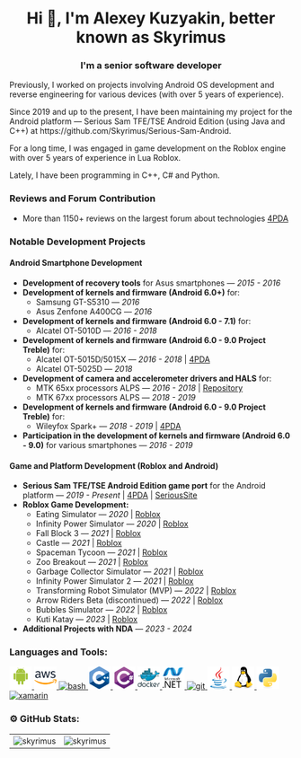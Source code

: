 <h1 align="center">Hi 👋, I'm Alexey Kuzyakin, better known as Skyrimus</h1>
<h3 align="center">I'm a senior software developer</h3>

<p>Previously, I worked on projects involving Android OS development and reverse engineering for various devices (with over 5 years of experience). </p>
<p>Since 2019 and up to the present, I have been maintaining my project for the Android platform — Serious Sam TFE/TSE Android Edition (using Java and C++) at https://github.com/Skyrimus/Serious-Sam-Android. </p>
<p>For a long time, I was engaged in game development on the Roblox engine with over 5 years of experience in Lua Roblox. </p>
<p>Lately, I have been programming in C++, C# and Python.</p>

### Reviews and Forum Contribution
- More than 1150+ reviews on the largest forum about technologies [4PDA](https://4pda.to/forum/index.php?act=rep&mid=3927665&view=history&order=desc&mode=to)

### Notable Development Projects

#### Android Smartphone Development
- **Development of recovery tools** for Asus smartphones — *2015 - 2016*
- **Development of kernels and firmware (Android 6.0+)** for:
  - Samsung GT-S5310 — *2016*
  - Asus Zenfone A400CG — *2016*
- **Development of kernels and firmware (Android 6.0 - 7.1)** for:
  - Alcatel OT-5010D — *2016 - 2018*
- **Development of kernels and firmware (Android 6.0 - 9.0 Project Treble)** for:
  - Alcatel OT-5015D/5015X — *2016 - 2018* | [4PDA](https://4pda.to/forum/index.php?showtopic=879248)
  - Alcatel OT-5025D — *2018*
- **Development of camera and accelerometer drivers and HALS** for:
  - MTK 65xx processors ALPS — *2016 - 2018* | [Repository](https://github.com/Skyrimus/camera_hals_5015D_5010D)
  - MTK 67xx processors ALPS — *2018 - 2019*
- **Development of kernels and firmware (Android 6.0 - 9.0 Project Treble)** for:
  - Wileyfox Spark+ — *2018 - 2019* | [4PDA](https://4pda.to/forum/index.php?showtopic=917036&view=findpost&p=76784952)
- **Participation in the development of kernels and firmware (Android 6.0 - 9.0)** for various smartphones — *2016 - 2019*

#### Game and Platform Development (Roblox and Android)
- **Serious Sam TFE/TSE Android Edition game port** for the Android platform — *2019 - Present* | [4PDA](https://4pda.to/forum/index.php?showtopic=942755) | [SeriousSite](http://www.serioussite.ru/forum/6-3931-1)
- **Roblox Game Development:**
  - Eating Simulator — *2020* | [Roblox](https://www.roblox.com/games/5359414099/Eating-Simulator)
  - Infinity Power Simulator — *2020* | [Roblox](https://www.roblox.com/games/6265485611/MONSTERS-Infinity-Power-Simulator)
  - Fall Block 3 — *2021* | [Roblox](https://www.roblox.com/games/6350363196/UPDATE-Fall-Block-3)
  - Castle — *2021* | [Roblox](https://www.roblox.com/games/7071021196/Castle)
  - Spaceman Tycoon — *2021* | [Roblox](https://www.roblox.com/games/7071021196/Castle)
  - Zoo Breakout — *2021* | [Roblox](https://www.roblox.com/games/7322334318/UPDATE-Zoo-Breakout-Simulator)
  - Garbage Collector Simulator — *2021* | [Roblox](https://www.roblox.com/games/7991015110/Garbage-Collector-Simulator-UPDATE)
  - Infinity Power Simulator 2 — *2021* | [Roblox](https://www.roblox.com/games/7424965087/Infinity-Power-Simulator-2)
  - Transforming Robot Simulator (MVP) — *2022* | [Roblox](https://www.roblox.com/games/8506979156/Transforming-Robot-Simulator)
  - Arrow Riders Beta (discontinued) — *2022* | [Roblox](https://www.roblox.com/games/8195611377/ArrowRiders#!/about)
  - Bubbles Simulator — *2022* | [Roblox](https://www.roblox.com/games/13126775213/Bubble-Blowing-Simulator)
  - Kuti Katay — *2023* | [Roblox](https://www.roblox.com/games/14038053281/unnamed#!/game-instances)
- **Additional Projects with NDA** — *2023 - 2024*


<h3 align="left">Languages and Tools:</h3>
<p align="left"> <a href="https://developer.android.com" target="_blank" rel="noreferrer"> <img src="https://raw.githubusercontent.com/devicons/devicon/master/icons/android/android-original-wordmark.svg" alt="android" width="40" height="40"/> </a> <a href="https://aws.amazon.com" target="_blank" rel="noreferrer"> <img src="https://raw.githubusercontent.com/devicons/devicon/master/icons/amazonwebservices/amazonwebservices-original-wordmark.svg" alt="aws" width="40" height="40"/> </a> <a href="https://www.gnu.org/software/bash/" target="_blank" rel="noreferrer"> <img src="https://www.vectorlogo.zone/logos/gnu_bash/gnu_bash-icon.svg" alt="bash" width="40" height="40"/> </a> <a href="https://www.w3schools.com/cpp/" target="_blank" rel="noreferrer"> <img src="https://raw.githubusercontent.com/devicons/devicon/master/icons/cplusplus/cplusplus-original.svg" alt="cplusplus" width="40" height="40"/> </a> <a href="https://www.w3schools.com/cs/" target="_blank" rel="noreferrer"> <img src="https://raw.githubusercontent.com/devicons/devicon/master/icons/csharp/csharp-original.svg" alt="csharp" width="40" height="40"/> </a> <a href="https://www.docker.com/" target="_blank" rel="noreferrer"> <img src="https://raw.githubusercontent.com/devicons/devicon/master/icons/docker/docker-original-wordmark.svg" alt="docker" width="40" height="40"/> </a> <a href="https://dotnet.microsoft.com/" target="_blank" rel="noreferrer"> <img src="https://raw.githubusercontent.com/devicons/devicon/master/icons/dot-net/dot-net-original-wordmark.svg" alt="dotnet" width="40" height="40"/> </a> <a href="https://git-scm.com/" target="_blank" rel="noreferrer"> <img src="https://www.vectorlogo.zone/logos/git-scm/git-scm-icon.svg" alt="git" width="40" height="40"/> </a> <a href="https://www.java.com" target="_blank" rel="noreferrer"> <img src="https://raw.githubusercontent.com/devicons/devicon/master/icons/java/java-original.svg" alt="java" width="40" height="40"/> </a> <a href="https://www.linux.org/" target="_blank" rel="noreferrer"> <img src="https://raw.githubusercontent.com/devicons/devicon/master/icons/linux/linux-original.svg" alt="linux" width="40" height="40"/> </a> <a href="https://www.python.org" target="_blank" rel="noreferrer"> <img src="https://raw.githubusercontent.com/devicons/devicon/master/icons/python/python-original.svg" alt="python" width="40" height="40"/> </a> <a href="https://dotnet.microsoft.com/apps/xamarin" target="_blank" rel="noreferrer"> <img src="https://raw.githubusercontent.com/detain/svg-logos/780f25886640cef088af994181646db2f6b1a3f8/svg/xamarin.svg" alt="xamarin" width="40" height="40"/> </a> </p>


### ⚙️ GitHub Stats:

<table>
  <tr>
    <td>
      <img height="195px" align="center"  src="https://github-readme-stats.vercel.app/api/top-langs?username=skyrimus&show_icons=true&theme=dark&locale=en&layout=compact" alt="skyrimus" />
    </td>
    <td>
      <img height="195px" align="center" src="https://github-readme-streak-stats.herokuapp.com/?user=skyrimus&theme=dark" alt="skyrimus" />
    </td>
  </tr>
</table>
